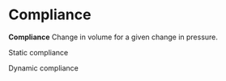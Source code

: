 ---
---
# Compliance

**Compliance** Change in volume for a given change in pressure.

Static compliance

Dynamic compliance

